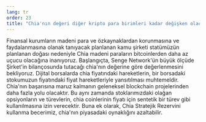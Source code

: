 ```yaml
---
lang: tr
order: 23
title: "Chia'nın değeri diğer kripto para birimleri kadar değişken olacak mı?"
---
```


Finansal kurumların madeni para ve özkaynaklardan korunmasına ve faydalanmasına olanak tanıyacak planlanan kamu şirketi statümüzün planlanan doğası nedeniyle Chia madeni paraların bitcoinlerden daha az uçucu olacağına inanıyoruz. Başlangıçta, Senge Network'ün büyük ölçüde Şirket'in bilançosunda tutacağı chia'nın değerine göre değerlenmesini bekliyoruz. Dijital borsalarda chia fiyatındaki hareketlerin, bir borsadaki stokumuzun fiyatındaki fiyat hareketleriyle yansıtılması muhtemeldir. Chia'nın başarısına maruz kalmanın geleneksel blockchain projelerinden daha fazla yolu olacaktır. Bu aynı zamanda stoklarımızdaki olağan opsiyonların ve türevlerin, chia coinlerinin fiyatı için sentetik bir türev gibi kullanılmasına izin verecektir. Buna ek olarak, Chia Stratejik Rezervini kullanma becerimiz, chia'nın piyasadaki oynaklığını azaltabilir.
